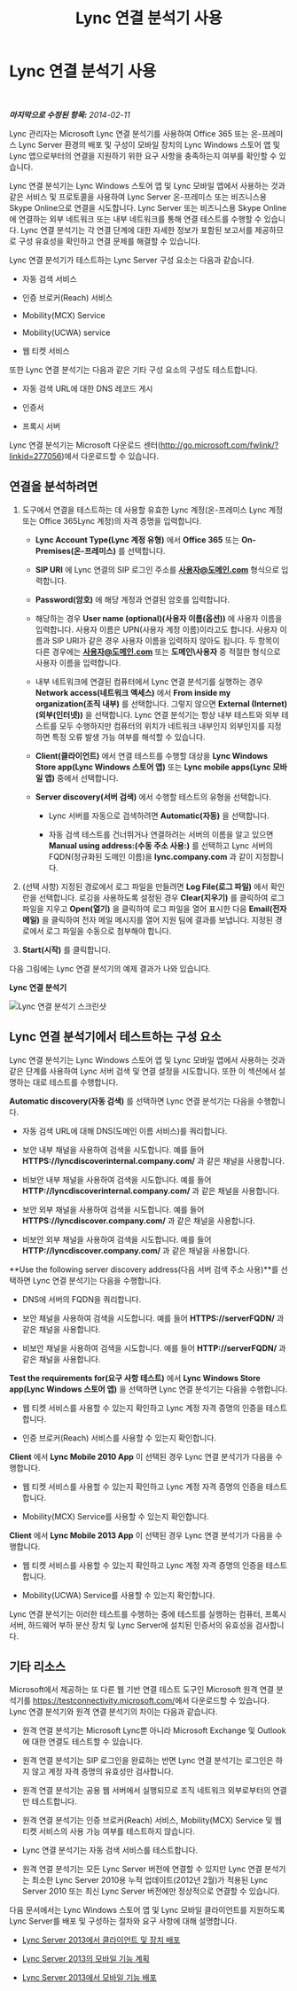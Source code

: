 ﻿---
title: Lync 연결 분석기 사용
TOCTitle: Lync 연결 분석기 사용
ms:assetid: 954953fb-0c7a-4fd5-8acd-68ecb59b20af
ms:mtpsurl: https://technet.microsoft.com/ko-kr/library/JJ907302(v=OCS.15)
ms:contentKeyID: 52056894
ms.date: 08/24/2015
mtps_version: v=OCS.15
ms.translationtype: HT
---

# Lync 연결 분석기 사용

 

_**마지막으로 수정된 항목:** 2014-02-11_

Lync 관리자는 Microsoft Lync 연결 분석기를 사용하여 Office 365 또는 온-프레미스 Lync Server 환경의 배포 및 구성이 모바일 장치의 Lync Windows 스토어 앱 및 Lync 앱으로부터의 연결을 지원하기 위한 요구 사항을 충족하는지 여부를 확인할 수 있습니다.

Lync 연결 분석기는 Lync Windows 스토어 앱 및 Lync 모바일 앱에서 사용하는 것과 같은 서비스 및 프로토콜을 사용하여 Lync Server 온-프레미스 또는 비즈니스용 Skype Online으로 연결을 시도합니다. Lync Server 또는 비즈니스용 Skype Online에 연결하는 외부 네트워크 또는 내부 네트워크를 통해 연결 테스트를 수행할 수 있습니다. Lync 연결 분석기는 각 연결 단계에 대한 자세한 정보가 포함된 보고서를 제공하므로 구성 유효성을 확인하고 연결 문제를 해결할 수 있습니다.

Lync 연결 분석기가 테스트하는 Lync Server 구성 요소는 다음과 같습니다.

  - 자동 검색 서비스

  - 인증 브로커(Reach) 서비스

  - Mobility(MCX) Service

  - Mobility(UCWA) service

  - 웹 티켓 서비스

또한 Lync 연결 분석기는 다음과 같은 기타 구성 요소의 구성도 테스트합니다.

  - 자동 검색 URL에 대한 DNS 레코드 게시

  - 인증서

  - 프록시 서버

Lync 연결 분석기는 Microsoft 다운로드 센터(<http://go.microsoft.com/fwlink/?linkid=277056>)에서 다운로드할 수 있습니다.

## 연결을 분석하려면

1.  도구에서 연결을 테스트하는 데 사용할 유효한 Lync 계정(온-프레미스 Lync 계정 또는 Office 365Lync 계정)의 자격 증명을 입력합니다.
    
      - **Lync Account Type(Lync 계정 유형)** 에서 **Office 365** 또는 **On-Premises(온-프레미스)** 를 선택합니다.
    
      - **SIP URI** 에 Lync 연결의 SIP 로그인 주소를 **사용자@도메인.com** 형식으로 입력합니다.
    
      - **Password(암호)** 에 해당 계정과 연결된 암호를 입력합니다.
    
      - 해당하는 경우 **User name (optional)(사용자 이름(옵션))** 에 사용자 이름을 입력합니다. 사용자 이름은 UPN(사용자 계정 이름)이라고도 합니다. 사용자 이름과 SIP URI가 같은 경우 사용자 이름을 입력하지 않아도 됩니다. 두 항목이 다른 경우에는 **사용자@도메인.com** 또는 **도메인\\사용자** 중 적절한 형식으로 사용자 이름을 입력합니다.
    
      - 내부 네트워크에 연결된 컴퓨터에서 Lync 연결 분석기를 실행하는 경우 **Network access(네트워크 액세스)** 에서 **From inside my organization(조직 내부)** 를 선택합니다. 그렇지 않으면 **External (Internet)(외부(인터넷))** 을 선택합니다. Lync 연결 분석기는 항상 내부 테스트와 외부 테스트를 모두 수행하지만 컴퓨터의 위치가 네트워크 내부인지 외부인지를 지정하면 특정 오류 발생 가능 여부를 해석할 수 있습니다.
    
      - **Client(클라이언트)** 에서 연결 테스트를 수행할 대상을 **Lync Windows Store app(Lync Windows 스토어 앱)** 또는 **Lync mobile apps(Lync 모바일 앱)** 중에서 선택합니다.
    
      - **Server discovery(서버 검색)** 에서 수행할 테스트의 유형을 선택합니다.
        
          - Lync 서버를 자동으로 검색하려면 **Automatic(자동)** 을 선택합니다.
        
          - 자동 검색 테스트를 건너뛰거나 연결하려는 서버의 이름을 알고 있으면 **Manual using address:(수동 주소 사용:)** 를 선택하고 Lync 서버의 FQDN(정규화된 도메인 이름)을 **lync.company.com** 과 같이 지정합니다.

2.  (선택 사항) 지정된 경로에서 로그 파일을 만들려면 **Log File(로그 파일)** 에서 확인란을 선택합니다. 로깅을 사용하도록 설정된 경우 **Clear(지우기)** 를 클릭하여 로그 파일을 지우고 **Open(열기)** 을 클릭하여 로그 파일을 열어 표시한 다음 **Email(전자 메일)** 을 클릭하여 전자 메일 메시지를 열어 지원 팀에 결과를 보냅니다. 지정된 경로에서 로그 파일을 수동으로 첨부해야 합니다.

3.  **Start(시작)** 를 클릭합니다.

다음 그림에는 Lync 연결 분석기의 예제 결과가 나와 있습니다.

**Lync 연결 분석기**

![Lync 연결 분석기 스크린샷](images/JJ907302.a7cc0abe-fac2-4691-a7d8-9ffef59cdee5(OCS.15).png "Lync 연결 분석기 스크린샷")

## Lync 연결 분석기에서 테스트하는 구성 요소

Lync 연결 분석기는 Lync Windows 스토어 앱 및 Lync 모바일 앱에서 사용하는 것과 같은 단계를 사용하여 Lync 서버 검색 및 연결 설정을 시도합니다. 또한 이 섹션에서 설명하는 대로 테스트를 수행합니다.

**Automatic discovery(자동 검색)** 를 선택하면 Lync 연결 분석기는 다음을 수행합니다.

  - 자동 검색 URL에 대해 DNS(도메인 이름 서비스)를 쿼리합니다.

  - 보안 내부 채널을 사용하여 검색을 시도합니다. 예를 들어 **HTTPS://lyncdiscoverinternal.company.com/** 과 같은 채널을 사용합니다.

  - 비보안 내부 채널을 사용하여 검색을 시도합니다. 예를 들어 **HTTP://lyncdiscoverinternal.company.com/** 과 같은 채널을 사용합니다.

  - 보안 외부 채널을 사용하여 검색을 시도합니다. 예를 들어 **HTTPS://lyncdiscover.company.com/** 과 같은 채널을 사용합니다.

  - 비보안 외부 채널을 사용하여 검색을 시도합니다. 예를 들어 **HTTP://lyncdiscover.company.com/** 과 같은 채널을 사용합니다.

**Use the following server discovery address(다음 서버 검색 주소 사용)**를 선택하면 Lync 연결 분석기는 다음을 수행합니다.

  - DNS에 서버의 FQDN을 쿼리합니다.

  - 보안 채널을 사용하여 검색을 시도합니다. 예를 들어 **HTTPS://serverFQDN/** 과 같은 채널을 사용합니다.

  - 비보안 채널을 사용하여 검색을 시도합니다. 예를 들어 **HTTP://serverFQDN/** 과 같은 채널을 사용합니다.

**Test the requirements for(요구 사항 테스트)** 에서 **Lync Windows Store app(Lync Windows 스토어 앱)** 을 선택하면 Lync 연결 분석기는 다음을 수행합니다.

  - 웹 티켓 서비스를 사용할 수 있는지 확인하고 Lync 계정 자격 증명의 인증을 테스트합니다.

  - 인증 브로커(Reach) 서비스를 사용할 수 있는지 확인합니다.

**Client** 에서 **Lync Mobile 2010 App** 이 선택된 경우 Lync 연결 분석기가 다음을 수행합니다.

  - 웹 티켓 서비스를 사용할 수 있는지 확인하고 Lync 계정 자격 증명의 인증을 테스트합니다.

  - Mobility(MCX) Service를 사용할 수 있는지 확인합니다.

**Client** 에서 **Lync Mobile 2013 App** 이 선택된 경우 Lync 연결 분석기가 다음을 수행합니다.

  - 웹 티켓 서비스를 사용할 수 있는지 확인하고 Lync 계정 자격 증명의 인증을 테스트합니다.

  - Mobility(UCWA) Service를 사용할 수 있는지 확인합니다.

Lync 연결 분석기는 이러한 테스트를 수행하는 중에 테스트를 실행하는 컴퓨터, 프록시 서버, 하드웨어 부하 분산 장치 및 Lync Server에 설치된 인증서의 유효성을 검사합니다.

## 기타 리소스

Microsoft에서 제공하는 또 다른 웹 기반 연결 테스트 도구인 Microsoft 원격 연결 분석기를 <https://testconnectivity.microsoft.com/>에서 다운로드할 수 있습니다. Lync 연결 분석기와 원격 연결 분석기의 차이는 다음과 같습니다.

  - 원격 연결 분석기는 Microsoft Lync뿐 아니라 Microsoft Exchange 및 Outlook에 대한 연결도 테스트할 수 있습니다.

  - 원격 연결 분석기는 SIP 로그인을 완료하는 반면 Lync 연결 분석기는 로그인은 하지 않고 계정 자격 증명의 유효성만 검사합니다.

  - 원격 연결 분석기는 공용 웹 서버에서 실행되므로 조직 네트워크 외부로부터의 연결만 테스트합니다.

  - 원격 연결 분석기는 인증 브로커(Reach) 서비스, Mobility(MCX) Service 및 웹 티켓 서비스의 사용 가능 여부를 테스트하지 않습니다.

  - Lync 연결 분석기는 자동 검색 서비스를 테스트합니다.

  - 원격 연결 분석기는 모든 Lync Server 버전에 연결할 수 있지만 Lync 연결 분석기는 최소한 Lync Server 2010용 누적 업데이트(2012년 2월)가 적용된 Lync Server 2010 또는 최신 Lync Server 버전에만 정상적으로 연결할 수 있습니다.

다음 문서에서는 Lync Windows 스토어 앱 및 Lync 모바일 클라이언트를 지원하도록 Lync Server를 배포 및 구성하는 절차와 요구 사항에 대해 설명합니다.

  - [Lync Server 2013에서 클라이언트 및 장치 배포](lync-server-2013-deploying-clients-and-devices.md)

  - [Lync Server 2013의 모바일 기능 계획](lync-server-2013-planning-for-mobility.md)

  - [Lync Server 2013에서 모바일 기능 배포](lync-server-2013-deploying-mobility.md)

